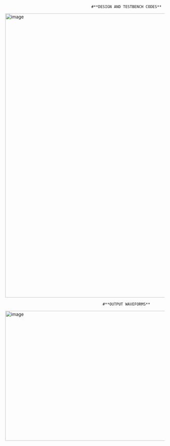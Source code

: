
                                          #**DESIGN AND TESTBENCH CODES**

<img width="1908" height="897" alt="image" src="https://github.com/user-attachments/assets/c0dd3d22-b3c7-4b84-b216-d2c7272bdd51" />

                                               #**OUTPUT WAVEFORMS**

<img width="1910" height="410" alt="image" src="https://github.com/user-attachments/assets/e4280bc5-73fe-4856-aeab-ff590de76675" />
